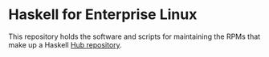 Haskell for Enterprise Linux
============================

This repository holds the software and scripts for
maintaining the RPMs that make up a Haskell [Hub
repository](http://justhub.org).
